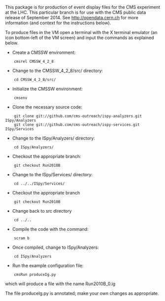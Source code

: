 This package is for production of event display files for the CMS experiment
at the LHC. This particular branch is for use with the CMS public data release
of September 2014. See http://opendata.cern.ch for more information (and context for 
the instructions below).

To produce files in the VM open a terminal with the X terminal emulator (an icon bottom-left of the VM screen)
and input the commands as explained below.

* Create a CMSSW environment: 

```
    cmsrel CMSSW_4_2_8
```

* Change to the CMSSW_4_2_8/src/ directory:

```
    cd CMSSW_4_2_8/src/
```
* Initialize the CMSSW environment:

```
    cmsenv
```
* Clone the necessary source code:

```
    git clone git://github.com/cms-outreach/ispy-analyzers.git ISpy/Analyzers 
    git clone git://github.com/cms-outreach/ispy-services.git ISpy/Services
```

* Change to the ISpy/Analyzers/ directory:

```
    cd ISpy/Analyzers/ 
```

* Checkout the appropriate branch:

```
    git checkout Run2010B 
```

* Change to the ISpy/Services/ directory:

```
    cd ../../ISpy/Services/ 
```

* Checkout the appropriate branch

```
    git checkout Run2010B 
```

* Change back to src directory

```
    cd ../.. 
```

* Compile the code with the command:

```
    scram b
```

* Once compiled, change to ISpy/Analyzers:

```
    cd ISpy/Analyzers
```

* Run the example configuration file:

```
    cmsRun produceIg.py
```

which will produce a file with the name Run2010B_0.ig

The file produceIg.py is annotated; make your own changes as appropriate.

